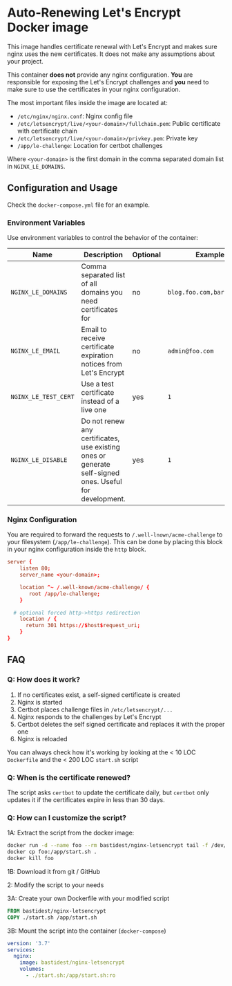 # Auto-Renewing Let's Encrypt Docker image
This image handles certificate renewal with Let's Encrypt and makes sure nginx uses the new certificates.
It does not make any assumptions about your project.

This container **does not** provide any nginx configuration.
**You** are responsible for exposing the Let's Encrypt challenges and **you** need to make sure to use the certificates in your nginx configuration.

The most important files inside the image are located at:
- `/etc/nginx/nginx.conf`: Nginx config file
- `/etc/letsencrypt/live/<your-domain>/fullchain.pem`: Public certificate with certificate chain
- `/etc/letsencrypt/live/<your-domain>/privkey.pem`: Private key
- `/app/le-challenge`: Location for certbot challenges

Where `<your-domain>` is the first domain in the comma separated domain list in `NGINX_LE_DOMAINS`.

## Configuration and Usage
Check the `docker-compose.yml` file for an example.

### Environment Variables
Use environment variables to control the behavior of the container:

|Name|Description|Optional|Example|
|----|-----------|--------|-------|
|`NGINX_LE_DOMAINS`|Comma separated list of all domains you need certificates for|no|`blog.foo.com,bar.foo.com`|
|`NGINX_LE_EMAIL`|Email to receive certificate expiration notices from Let's Encrypt|no|`admin@foo.com`|
|`NGINX_LE_TEST_CERT`|Use a test certificate instead of a live one|yes|`1`|
|`NGINX_LE_DISABLE`|Do not renew any certificates, use existing ones or generate self-signed ones. Useful for development.|yes|`1`|

### Nginx Configuration
You are required to forward the requests to `/.well-lnown/acme-challenge` to your filesystem (`/app/le-challenge`). This can be done by placing this block in your nginx configuration inside the `http` block.
```conf
server {
	listen 80;
	server_name <your-domain>;

	location ^~ /.well-known/acme-challenge/ {
	   root /app/le-challenge;
	}

  # optional forced http->https redirection
	location / {
	  return 301 https://$host$request_uri;
	}
}
```

## FAQ

### Q: How does it work?
1. If no certificates exist, a self-signed certificate is created
2. Nginx is started
3. Certbot places challenge files in `/etc/letsencrypt/...`
4. Nginx responds to the challenges by Let's Encrypt
5. Certbot deletes the self signed certificate and replaces it with the proper one
6. Nginx is reloaded

You can always check how it's working by looking at the < 10 LOC `Dockerfile` and the < 200 LOC `start.sh` script

### Q: When is the certificate renewed?
The script asks `certbot` to update the certificate daily, but `certbot` only updates it if the certificates expire in less than 30 days.

### Q: How can I customize the script?
1A: Extract the script from the docker image:
```bash
docker run -d --name foo --rm bastidest/nginx-letsencrypt tail -f /dev/null
docker cp foo:/app/start.sh .
docker kill foo
```

1B: Download it from git / GitHub

2: Modify the script to your needs

3A: Create your own Dockerfile with your modified script
```Dockerfile
FROM bastidest/nginx-letsencrypt
COPY ./start.sh /app/start.sh
```

3B: Mount the script into the container (`docker-compose`)
```yml
version: '3.7'
services:
  nginx:
    image: bastidest/nginx-letsencrypt
    volumes:
      - ./start.sh:/app/start.sh:ro
```
